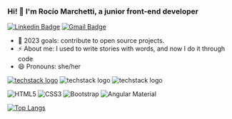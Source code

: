 ### Hi! 👋 I'm Rocío Marchetti, a junior front-end developer

[![Linkedin Badge](https://img.shields.io/badge/-Linkedin-blue?style=flat-square&logo=Linkedin&logoColor=white&link=https://www.linkedin.com/in/rocío-marchetti-16031986/)](https://www.linkedin.com/in/rocío-marchetti-16031986/)
[![Gmail Badge](https://img.shields.io/badge/-marchettirociob@gmail.com-c14438?style=flat-square&logo=Gmail&logoColor=white&link=mailto:marchettirociob@gmail.com)](mailto:marchettirociob@gmail.com)

- 🌱 2023 goals: contribute to open source projects.
- ⚡ About me: I used to write stories with words, and now I do it through code
- 😄 Pronouns: she/her

[![techstack logo](https://readme-components.vercel.app/api?component=logo&logo=angular)](https://github.com/harish-sethuraman/readme-components)
![techstack logo](https://readme-components.vercel.app/api?component=logo&logo=javascript&fill=linear-gradient%2862deg%2C%20%238EC5FC%200%25%2C%20%23E0C3FC%20100%25%29%3B%0A)
![techstack logo](https://readme-components.vercel.app/api?component=logo&logo=typescript&fill=linear-gradient%2862deg%2C%20%238EC5FC%200%25%2C%20%23E0C3FC%20100%25%29%3B%0A)

![HTML5](https://img.shields.io/badge/html5-%23E34F26.svg?style=for-the-badge&logo=html5&logoColor=white)
![CSS3](https://img.shields.io/badge/css3-%231572B6.svg?style=for-the-badge&logo=css3&logoColor=white)
![Bootstrap](https://img.shields.io/badge/bootstrap-%23563D7C.svg?style=for-the-badge&logo=bootstrap&logoColor=white)
![Angular Material](https://img.shields.io/badge/-AngularMaterial-C62828?style=flat-square&logo=angular)

[![Top Langs](https://github-readme-stats.vercel.app/api/top-langs/?username=rociomarchetti&hide_progress=true)](https://github.com/rociomarchetti/github-readme-stats)

